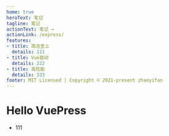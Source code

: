 ```yaml
---
home: true
heroText: 笔记
tagline: 笔记
actionText: 笔记 →
actionLink: /express/
features:
- title: 简洁至上
  details: 111
- title: Vue驱动
  details: 222
- title: 高性能
  details: 333
footer: MIT Licensed | Copyright © 2021-present zhaoyifan
---
```

# Hello VuePress
- 111
